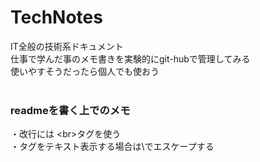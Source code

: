 # TechNotes
IT全般の技術系ドキュメント<br>
仕事で学んだ事のメモ書きを実験的にgit-hubで管理してみる<br>
使いやすそうだったら個人でも使おう<br>
<br>
### readmeを書く上でのメモ<br>
・改行には \<br\>タグを使う<br>
・タグをテキスト表示する場合は\\でエスケープする<br>
